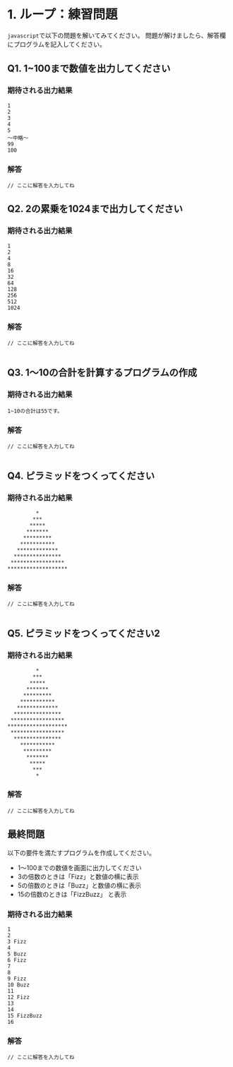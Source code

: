 # 1. ループ：練習問題
`javascript`で以下の問題を解いてみてください。
問題が解けましたら、解答欄にプログラムを記入してください。

## Q1. 1~100まで数値を出力してください
### 期待される出力結果
```
1
2
3
4
5
〜中略〜
99
100
```

### 解答
```javascript=
// ここに解答を入力してね

```

## Q2. 2の累乗を1024まで出力してください
### 期待される出力結果
```
1
2
4
8
16
32
64
128
256
512
1024
```

### 解答
```javascript=
// ここに解答を入力してね
  
```
## Q3. 1〜10の合計を計算するプログラムの作成
### 期待される出力結果
```
1~10の合計は55です。
```

### 解答
```javascript=
// ここに解答を入力してね
  
```

## Q4. ピラミッドをつくってください

### 期待される出力結果
```
         *
        ***
       *****
      *******
     *********
    ***********
   *************
  ***************
 *****************
*******************
```

### 解答
```javascript=
// ここに解答を入力してね
    
```

## Q5. ピラミッドをつくってください2

### 期待される出力結果
```
         *
        ***
       *****
      *******
     *********
    ***********
   *************
  ***************
 *****************
*******************
 *****************
  ***************
    ***********
     *********
      *******
       *****
        ***
         *
```

### 解答
```javascript=
// ここに解答を入力してね

```

## 最終問題
以下の要件を満たすプログラムを作成してください。

- 1〜100までの数値を画面に出力してください
- 3の倍数のときは「Fizz」と数値の横に表示
- 5の倍数のときは「Buzz」と数値の横に表示
- 15の倍数のときは「FizzBuzz」 と表示

### 期待される出力結果
```
1
2
3 Fizz
4
5 Buzz
6 Fizz
7
8
9 Fizz
10 Buzz
11
12 Fizz
13
14
15 FizzBuzz
16
```

### 解答
```javascript=
// ここに解答を入力してね
    
```
